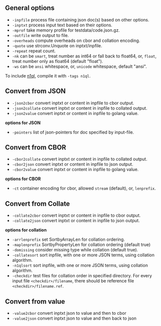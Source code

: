 General options
---------------

* ``-inpfile`` process file containing json doc(s) based on other options.
* ``-inptxt`` process input text based on their options.
* ``-mprof`` take memory profile for testdata/code.json.gz.
* ``-outfile`` write output to file.
* ``-overheads`` compute overheads on cbor and collation encoding.
* ``-quote`` use strconv.Unquote on inptxt/inpfile.
* ``-repeat`` repeat count.
* ``-nk`` can be ``smart``, treat number as int64 or fall back to float64, or,
  ``float``, treat number only as float64 (default "float").
* ``-ws`` can be ``ansi`` whitespace, or, ``unicode`` whitespace, default "ansi".

To include [n1ql](https://www.couchbase.com/products/n1ql), compile it with
``-tags n1ql``.

Convert from JSON
-----------------

* ``-json2cbor`` convert inptxt or content in inpfile to cbor output.
* ``-json2collate`` convert inptxt or content in inpfile to collated output.
* ``-json2value`` convert inptxt or content in inpfile to golang value.

**options for JSON**

* ``-pointers`` list of json-pointers for doc specified by input-file.

Convert from CBOR
-----------------

* ``-cbor2collate`` convert inptxt or content in inpfile to collated output.
* ``-cbor2json`` convert inptxt or content in inpfile to json output.
* ``-cbor2value`` convert inptxt or content in inpfile to golang value.

**options for CBOR**

* ``-ct`` container encoding for cbor, allowed ``stream`` (default), or,
  ``lenprefix``.

Convert from Collate
--------------------

* ``-collate2cbor`` convert inptxt or content in inpfile to cbor output.
* ``-collate2json`` convert inptxt or content in inpfile to json output.


**options for collation**

* ``-arrlenprefix`` set SortbyArrayLen for collation ordering.
* ``-maplenprefix`` SortbyPropertyLen for collation ordering (default true)
* ``-domissing`` consider missing type while collation (default true).
* ``-collatesort`` sort inpfile, with one or more JSON terms, using
  collation algorithm.
* ``-n1qlsort`` sort inpfile, with one or more JSON terms, using
  collation algorithm.
* ``-checkdir`` test files for collation order in specified directory. For
  every input file ``<checkdir>/filename``, there should be reference file
  ``<checkdir>/filename.ref``.

Convert from value
------------------

* ``-value2cbor`` convert inptxt json to value and then to cbor
* ``-value2json`` convert inptxt json to value and then back to json
